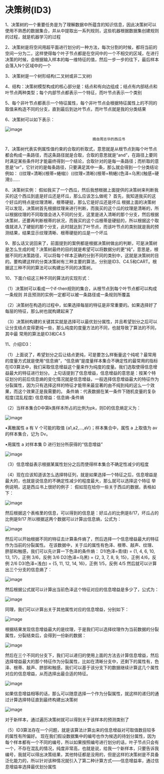 # 决策树(ID3)

1、决策树的一个重要任务是为了理解数据中所蕴含的知识信息，因此决策树可以使用不熟悉的数据集合，并从中提取出一系列规则，这些机器根据数据集创建规则的过程，就是机器学习的过程

2、决策树是将空间用超平面进行划分的一种方法，每次分割的时候，都将当前的空间一分为二，这样使得每个叶子节点都是在空间中的一个不相交的区域，在进行决策的时候，会根据输入样本的每一维特征的值，然后一步一步的往下，最后样本会落入N个区域中的一个

3、决策树是一个树形结构(二叉树或非二叉树)

4、结构：决策树模型构成的核心部分是：结点和有向边组成；结点有内部结点和叶节点两种类型；每个内部节点都表示一个特征，而叶节点表示一个类别

5、每个非叶节点都表示一个特征属性，每个非叶节点会根据特征属性上的不同的取值来构造不同的分支，直到最后到达叶节点，而叶节点就是我的分类结果

6、决策树可以如下表示：

![image](https://github.com/zjzj1992/decision-tree-ID3/blob/master/images/xigua1.jpg)

                                            摘自周志华的西瓜书

7、决策树代表实例属性值约束的合取的析取式，意思就是从根节点到每个叶节点都会构成一条路径，而这条路径就是合取，合取的意思就是“and”，在路径上要同时满足某些条件时才能最终得到一个结论，合取针对的是每一条路径；而析取的意思是“or”，它针对的是每条路径，只要满足其中一条，那么就会得到一个分类结论
例如： ((纹理=清晰)(根蒂=蜷缩)）((纹理=清晰)(根蒂=稍蜷)(色泽=乌黑)(触感=硬滑))......

8、决策树实例：
假如我买了一个西瓜，然后我想根据上面提供的决策树来判断我买的这个西瓜到底是好瓜还是坏瓜，那么应该怎么做呢？
首先，我知道我买的这个好瓜的特点是纹理清晰，根蒂硬挺，那么它是好瓜还是坏瓜
根据上面的决策树可以发现，决策树首先根据纹理来进行判断，而我买的这个瓜的纹理是清晰的，所以根据纹理的不同取值会进入不同的分支，这里是进入清晰的那个分支，然后根据决策树，还要再判断根蒂的状况，而我买的这个瓜根蒂是硬挺的，所以根据这个取值就进入了硬挺的那个分支，此时就达到了叶节点，而该叶节点的类别就是我的预测结果，结果显示纹理清晰、根蒂硬挺的瓜是一个坏瓜

9、那么话又说回来了，前面提到的案例都是根据决策树做出的判断，可是决策树是怎么生成的呢？决策树最终的目的就是希望可以将数据分的更“纯”，意思是，根据不同的决策路径，可以将每个样本正确的分到不同的类别中，这就是决策树的目的。要构建这样的分类决策树有三种主要的算法，分别是ID3、C4.5和CART。根据这三种不同的算法可以构建出不同的决策树。

10、下面介绍这三种不同的算法的实现形式：

（1）决策树可以看成一个if-then规则的集合，从根节点到每个叶节点都可以构成一条规则
         并且预测的实例一定都可以被一条路径或一条规则所覆盖

（2）决策树在构造的过程中，如果选择每层的特征是非常重要的。如果选择好了每层的特征，那么树也就构建起来了

（3）决策树构建的关键其实就是选择可以最优划分属性，并且希望划分之后可以让分支结点变得更纯一些，那么纯度的度量方法的不同，也就导致了算法的不同，其中最
常用的算法是ID3和C4.5

11、介绍ID3：

（1）上面说了，希望划分之后让结点更纯，可是要怎么样衡量这个纯呢？最常用的度量方式就是使用“信息熵”，“信息熵”是度量样本集合不确定性的最常用的指标
在ID3算法中，我们采取信息增益这个量来作为纯度的度量。我们选取使得信息增益最大的特征进行划分。
上句话提到了信息增益，信息增益的意思是：按某个特征划分的前后信息熵的变化情况就是信息增益，一般选择信息增益最大的特征作为分裂属性，因为只有选择这样的特征才能带来最显著的由不纯到纯的这么一个效果，而这个效果正是我需要的。
条件熵：代表数据在某一条件下随机变量的复杂程度(混乱程度)
信息增益：信息熵-条件熵

（2）当样本集合D中第k类样本所占的比例为pk，则D的信息熵定义为：

![image](https://github.com/zjzj1992/decision-tree-ID3/blob/master/images/xinxishang.jpg)

•离散属性 a 有 V 个可能的取值 {a1,a2,…,aV}；样本集合中，属性 a 上取值为 av 的样本集合，记为 Dv。

•用属性 a 对样本集 D 进行划分所获得的“信息增益”

![image](https://github.com/zjzj1992/decision-tree-ID3/blob/master/images/zengyi.jpg)

（3）信息增益表示根据某属性划分之后而使得样本集合不确定性减少的程度

（4）现在应该知道该怎么选择特征列，就是如果选择一个特征之后，信息增益是最大的，也就是说信息的不确定性减少的程度最大，那么就可以选择这个特征
举例说明，这是西瓜书上很好的例子：
假如现在给你一些关于西瓜的数据，表格如下：

![image](https://github.com/zjzj1992/decision-tree-ID3/blob/master/images/data.jpg)

然后根据这个表格里的信息，可以得到的信息是：好瓜占的比例是8/17，坏瓜占的比例是9/17
所以根据这两个数据可以计算出信息熵，公式为：

![image](https://github.com/zjzj1992/decision-tree-ID3/blob/master/images/xiguashang.jpg)

然后可以开始根据不同的特征去计算条件熵了，然后选择一个信息增益最大的特征作为当前的分裂属性。
在该数据中，关于瓜的属性有色泽、根蒂、敲声、纹理、脐部和触感，我们可以先计算一下色泽的条件熵：
D1(色泽=青绿) = {1, 4, 6, 10, 13, 17}，正例 3/6，反例 3/6
D2(色泽=乌黑) = {2, 3, 7, 8, 9, 15}，正例 4/6，反例 2/6
D3(色泽=浅白) = {5, 11, 12, 14, 16}，正例 1/5，反例 4/5
然后就可以计算出三个分支的信息熵了：

![image](https://github.com/zjzj1992/decision-tree-ID3/blob/master/images/xiguashang2.jpg)

然后根据公式就可以计算出当前色泽这个特征对应的信息增益是多少了，公式为：

![image](https://github.com/zjzj1992/decision-tree-ID3/blob/master/images/xiguashang3.jpg)

同理，我们可以计算出关于其他属性对应的信息增益，分别如下：

![image](https://github.com/zjzj1992/decision-tree-ID3/blob/master/images/xiguashang4.jpg)

根据结果发现信息增益最大的是纹理，于是我们可以选择纹理作为当前数据的分裂属性，分裂结束后，会得到一份新的数据：

![image](https://github.com/zjzj1992/decision-tree-ID3/blob/master/images/xiguashang5.jpg)

然后在三个不同的分支下，我们可以递归的使用上面的方法去计算信息增益，然后选择增益最大的那个特征作为分裂属性，比如在清晰分支中，还剩下的属性有，色泽、根蒂、敲声、脐部和触感，我们可以基于该分支下的数据继续计算这几个属性对应的信息增益，从而选择出最合适的特征。

![image](https://github.com/zjzj1992/decision-tree-ID3/blob/master/images/xiguashang6.jpg)

如果信息增益相等的话，那么可以随意选择一个作为分裂属性，就这样的递归的通过计算选择特征直到最终构建出决策树

![image](https://github.com/zjzj1992/decision-tree-ID3/blob/master/images/xiguashang7.jpg)

对于新样本，通过遍历决策树就可以得到关于该样本的预测类别了

（5）ID3算法存在一个问题，就是该算法计算出来的信息增益对可取值数目较多的属性有所偏好。
现在我们假设数据集中的编号也作为候选的待划分属性，因为每个样本都有一个不同的编号，所以如果按照编号进行划分的话，叶子节点只会有一个，不存在混乱的情况，纯度非常高，也就是说，给我一个新样本，只要告诉我编号，我就可以得出决策结果，其他特征都是没用的，但是这样的决策树是不具备泛化能力的，所以针对该种情况就引入了第二种计算方式——信息增益率，通过信息增益率选择最优划分属性

